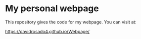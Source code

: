 # My personal webpage

This repository gives the code for my webpage. You can visit at:

https://davidrosado4.github.io/Webpage/

